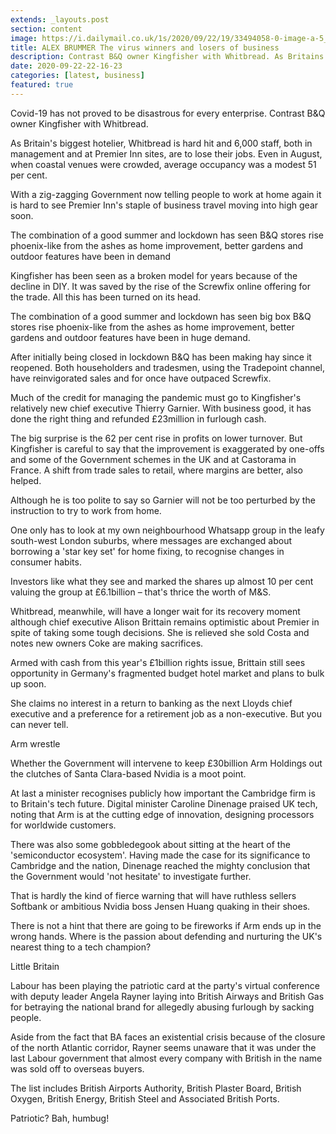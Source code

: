 ```yaml
---
extends: _layouts.post
section: content
image: https://i.dailymail.co.uk/1s/2020/09/22/19/33494058-0-image-a-5_1600801070587.jpg 
title: ALEX BRUMMER The virus winners and losers of business 
description: Contrast B&Q owner Kingfisher with Whitbread. As Britains biggest hotelier, Whitbread is hard hit and 6,000 staff, both in management and at Premier Inn sites, are to lose their jobs. 
date: 2020-09-22-22-16-23 
categories: [latest, business] 
featured: true 
--- 
```

Covid-19 has not proved to be disastrous for every enterprise. Contrast B&Q owner Kingfisher with Whitbread.

As Britain's biggest hotelier, Whitbread is hard hit and 6,000 staff, both in management and at Premier Inn sites, are to lose their jobs. Even in August, when coastal venues were crowded, average occupancy was a modest 51 per cent.

With a zig-zagging Government now telling people to work at home again it is hard to see Premier Inn's staple of business travel moving into high gear soon.

The combination of a good summer and lockdown has seen B&Q stores rise phoenix-like from the ashes as home improvement, better gardens and outdoor features have been in demand

Kingfisher has been seen as a broken model for years because of the decline in DIY. It was saved by the rise of the Screwfix online offering for the trade. All this has been turned on its head.

The combination of a good summer and lockdown has seen big box B&Q stores rise phoenix-like from the ashes as home improvement, better gardens and outdoor features have been in huge demand.

After initially being closed in lockdown B&Q has been making hay since it reopened. Both householders and tradesmen, using the Tradepoint channel, have reinvigorated sales and for once have outpaced Screwfix.

Much of the credit for managing the pandemic must go to Kingfisher's relatively new chief executive Thierry Garnier. With business good, it has done the right thing and refunded £23million in furlough cash.

The big surprise is the 62 per cent rise in profits on lower turnover. But Kingfisher is careful to say that the improvement is exaggerated by one-offs and some of the Government schemes in the UK and at Castorama in France. A shift from trade sales to retail, where margins are better, also helped.

Although he is too polite to say so Garnier will not be too perturbed by the instruction to try to work from home. 

One only has to look at my own neighbourhood Whatsapp group in the leafy south-west London suburbs, where messages are exchanged about borrowing a 'star key set' for home fixing, to recognise changes in consumer habits. 

Investors like what they see and marked the shares up almost 10 per cent valuing the group at £6.1billion – that's thrice the worth of M&S.

Whitbread, meanwhile, will have a longer wait for its recovery moment although chief executive Alison Brittain remains optimistic about Premier in spite of taking some tough decisions. She is relieved she sold Costa and notes new owners Coke are making sacrifices.

Armed with cash from this year's £1billion rights issue, Brittain still sees opportunity in Germany's fragmented budget hotel market and plans to bulk up soon.

She claims no interest in a return to banking as the next Lloyds chief executive and a preference for a retirement job as a non-executive. But you can never tell.

Arm wrestle

Whether the Government will intervene to keep £30billion Arm Holdings out the clutches of Santa Clara-based Nvidia is a moot point.

At last a minister recognises publicly how important the Cambridge firm is to Britain's tech future. Digital minister Caroline Dinenage praised UK tech, noting that Arm is at the cutting edge of innovation, designing processors for worldwide customers.

There was also some gobbledegook about sitting at the heart of the 'semiconductor ecosystem'. Having made the case for its significance to Cambridge and the nation, Dinenage reached the mighty conclusion that the Government would 'not hesitate' to investigate further.

That is hardly the kind of fierce warning that will have ruthless sellers Softbank or ambitious Nvidia boss Jensen Huang quaking in their shoes.

There is not a hint that there are going to be fireworks if Arm ends up in the wrong hands. Where is the passion about defending and nurturing the UK's nearest thing to a tech champion?

Little Britain

Labour has been playing the patriotic card at the party's virtual conference with deputy leader Angela Rayner laying into British Airways and British Gas for betraying the national brand for allegedly abusing furlough by sacking people.

Aside from the fact that BA faces an existential crisis because of the closure of the north Atlantic corridor, Rayner seems unaware that it was under the last Labour government that almost every company with British in the name was sold off to overseas buyers.

The list includes British Airports Authority, British Plaster Board, British Oxygen, British Energy, British Steel and Associated British Ports.

Patriotic? Bah, humbug!

